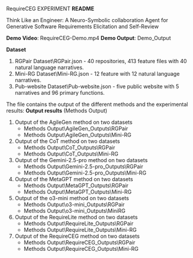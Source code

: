 RequireCEG EXPERIMENT **README**

Think Like an Engineer: A Neuro-Symbolic collaboration Agent for Generative Software Requirements Elicitation and Self-Review

**Demo Video**: RequireCEG-Demo.mp4  **Demo Output**: Demo_Output

**Dataset**
1. RGPair Dataset\RGPair.json - 40 repositories, 413 feature files with 40 natural language narratives.
2. Mini-RG Dataset\Mini-RG.json - 12 feature with 12 natural language narratives.
3. Pub-website Dataset\Pub-website.json - five public website with 5 narratives and 96 primary functions.

The file contains the output of the different methods and the experimental results:
**Output results** (Methods Output)
1. Output of the AgileGen method on two datasets
    - Methods Output\AgileGen_Outputs\RGPair
    - Methods Output\AgileGen_Outputs\Mini-RG
2. Output of the CoT method on two datasets
    - Methods Output\CoT_Outputs\RGPair
    - Methods Output\CoT_Outputs\Mini-RG
3. Output of the Gemini-2.5-pro method on two datasets
    - Methods Output\Gemini-2.5-pro_Outputs\RGPair
    - Methods Output\Gemini-2.5-pro_Outputs\Mini-RG
4. Output of the MetaGPT method on two datasets
    - Methods Output\MetaGPT_Outputs\RGPair
    - Methods Output\MetaGPT_Outputs\Mini-RG
5. Output of the o3-mini method on two datasets
    - Methods Output\o3-mini_Outputs\RGPair
    - Methods Output\o3-mini_Outputs\MiniRG
6. Output of the RequireLite method on two datasets
    - Methods Output\RequireLite_Outputs\RGPair
    - Methods Output\RequireLite_Outputs\Mini-RG
7. Output of the RequireCEG method on two datasets
    - Methods Output\RequireCEG_Outputs\RGPair
    - Methods Output\RequireCEG_Outputs\Mini-RG

